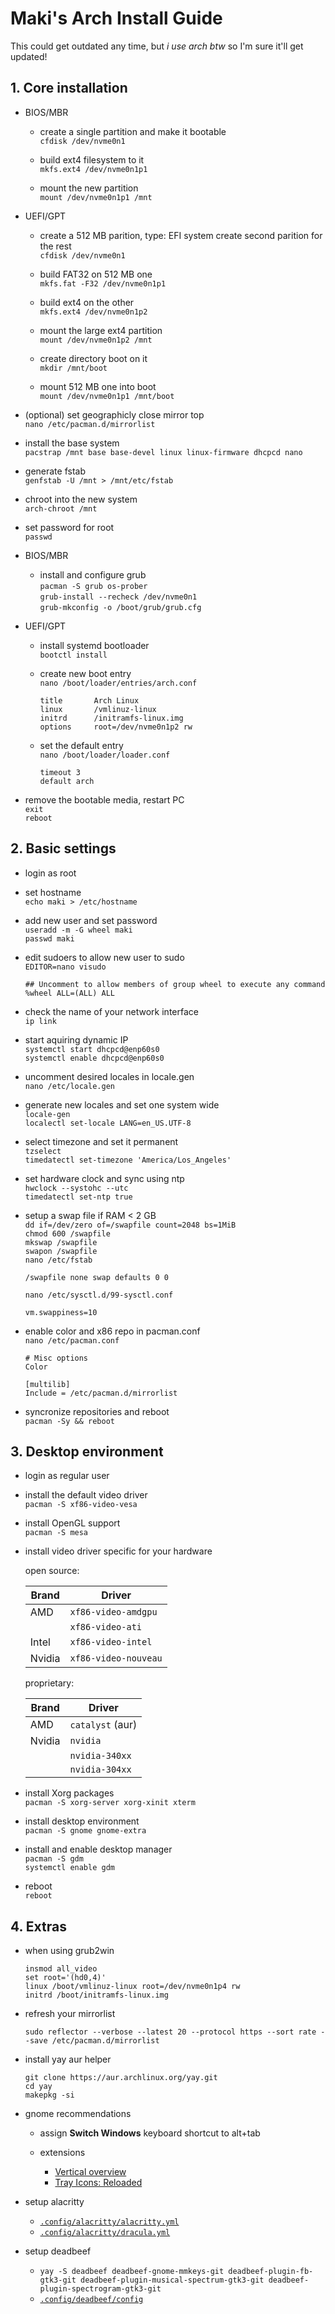 # Maki's Arch Install Guide

This could get outdated any time, but _i use arch btw_ so I'm sure it'll get updated!

## 1. Core installation

-   BIOS/MBR

    -   create a single partition and make it bootable<br>
        `cfdisk /dev/nvme0n1`

    -   build ext4 filesystem to it<br>
        `mkfs.ext4 /dev/nvme0n1p1`

    -   mount the new partition<br>
        `mount /dev/nvme0n1p1 /mnt`

-   UEFI/GPT

    -   create a 512 MB parition, type: EFI system
        create second parition for the rest<br>
        `cfdisk /dev/nvme0n1`

    -   build FAT32 on 512 MB one<br>
        `mkfs.fat -F32 /dev/nvme0n1p1`

    -   build ext4 on the other<br>
        `mkfs.ext4 /dev/nvme0n1p2`

    -   mount the large ext4 partition<br>
        `mount /dev/nvme0n1p2 /mnt`

    -   create directory boot on it<br>
        `mkdir /mnt/boot`

    -   mount 512 MB one into boot<br>
        `mount /dev/nvme0n1p1 /mnt/boot`

-   (optional) set geographicly close mirror top<br>
    `nano /etc/pacman.d/mirrorlist`

-   install the base system<br>
    `pacstrap /mnt base base-devel linux linux-firmware dhcpcd nano`

-   generate fstab<br>
    `genfstab -U /mnt > /mnt/etc/fstab`

-   chroot into the new system<br>
    `arch-chroot /mnt`

-   set password for root<br>
    `passwd`

-   BIOS/MBR

    -   install and configure grub<br>
        `pacman -S grub os-prober`<br>
        `grub-install --recheck /dev/nvme0n1`<br>
        `grub-mkconfig -o /boot/grub/grub.cfg`

-   UEFI/GPT

    -   install systemd bootloader<br>
        `bootctl install`
    -   create new boot entry<br>
        `nano /boot/loader/entries/arch.conf`

        ```
        title		Arch Linux
        linux		/vmlinuz-linux
        initrd		/initramfs-linux.img
        options		root=/dev/nvme0n1p2 rw
        ```

    -   set the default entry<br>
        `nano /boot/loader/loader.conf`

        ```
        timeout 3
        default arch
        ```

-   remove the bootable media, restart PC<br>
    `exit`<br>
    `reboot`

## 2. Basic settings

-   login as root

-   set hostname<br>
    `echo maki > /etc/hostname`

-   add new user and set password<br>
    `useradd -m -G wheel maki`<br>
    `passwd maki`

-   edit sudoers to allow new user to sudo<br>
    `EDITOR=nano visudo`

    ```
    ## Uncomment to allow members of group wheel to execute any command
    %wheel ALL=(ALL) ALL
    ```

-   check the name of your network interface<br>
    `ip link`

-   start aquiring dynamic IP<br>
    `systemctl start dhcpcd@enp60s0`<br>
    `systemctl enable dhcpcd@enp60s0`

-   uncomment desired locales in locale.gen<br>
    `nano /etc/locale.gen`

-   generate new locales and set one system wide<br>
    `locale-gen`<br>
    `localectl set-locale LANG=en_US.UTF-8`

-   select timezone and set it permanent<br>
    `tzselect`<br>
    `timedatectl set-timezone 'America/Los_Angeles'`

-   set hardware clock and sync using ntp<br>
    `hwclock --systohc --utc`<br>
    `timedatectl set-ntp true`

-   setup a swap file if RAM < 2 GB<br>
    `dd if=/dev/zero of=/swapfile count=2048 bs=1MiB`<br>
    `chmod 600 /swapfile`<br>
    `mkswap /swapfile`<br>
    `swapon /swapfile`<br>
    `nano /etc/fstab`

    ```
    /swapfile none swap defaults 0 0
    ```

    `nano /etc/sysctl.d/99-sysctl.conf`

    ```
    vm.swappiness=10
    ```

-   enable color and x86 repo in pacman.conf<br>
    `nano /etc/pacman.conf`

    ```
    # Misc options
    Color

    [multilib]
    Include = /etc/pacman.d/mirrorlist
    ```

-   syncronize repositories and reboot<br>
    `pacman -Sy && reboot`

## 3. Desktop environment

-   login as regular user
-   install the default video driver<br>
    `pacman -S xf86-video-vesa`

-   install OpenGL support<br>
    `pacman -S mesa`

-   install video driver specific for your hardware

    open source:

    | Brand  | Driver               |
    | ------ | -------------------- |
    | AMD    | `xf86-video-amdgpu`  |
    |        | `xf86-video-ati`     |
    | Intel  | `xf86-video-intel`   |
    | Nvidia | `xf86-video-nouveau` |

    proprietary:

    | Brand  | Driver           |
    | ------ | ---------------- |
    | AMD    | `catalyst` (aur) |
    | Nvidia | `nvidia`         |
    |        | `nvidia-340xx`   |
    |        | `nvidia-304xx`   |

-   install Xorg packages<br>
    `pacman -S xorg-server xorg-xinit xterm`

-   install desktop environment<br>
    `pacman -S gnome gnome-extra`

-   install and enable desktop manager<br>
    `pacman -S gdm`<br>
    `systemctl enable gdm`

-   reboot<br>
    `reboot`

## 4. Extras

-   when using grub2win

    ```
    insmod all_video
    set root='(hd0,4)'
    linux /boot/vmlinuz-linux root=/dev/nvme0n1p4 rw
    initrd /boot/initramfs-linux.img
    ```

-   refresh your mirrorlist

    `sudo reflector --verbose --latest 20 --protocol https --sort rate --save /etc/pacman.d/mirrorlist`

-   install yay aur helper

    ```
    git clone https://aur.archlinux.org/yay.git
    cd yay
    makepkg -si
    ```

-   gnome recommendations

    -   assign **Switch Windows** keyboard shortcut to alt+tab

    -   extensions
        -   [Vertical overview](https://extensions.gnome.org/extension/4144/vertical-overview/)
        -   [Tray Icons: Reloaded](https://extensions.gnome.org/extension/2890/tray-icons-reloaded/)

-   setup alacritty

    -   [`.config/alacritty/alacritty.yml`](.config/alacritty/alacritty.yml)
    -   [`.config/alacritty/dracula.yml`](.config/alacritty/dracula.yml)

-   setup deadbeef

    -   `yay -S deadbeef deadbeef-gnome-mmkeys-git deadbeef-plugin-fb-gtk3-git deadbeef-plugin-musical-spectrum-gtk3-git deadbeef-plugin-spectrogram-gtk3-git`
    -   [`.config/deadbeef/config`](.config/deadbeef/config)
